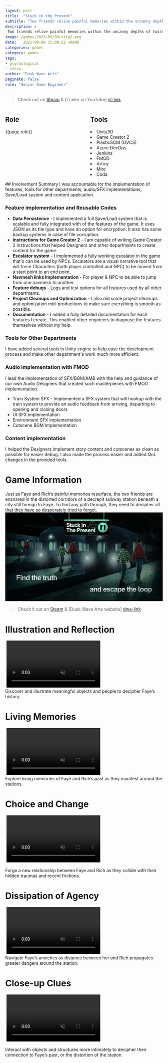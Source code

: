```yaml
---
layout: post
title:  "Stuck in the Present"
subtitle: "Two friends relive painful memories within the uncanny depths of twisting subway stations in a large, unfamiliar city."
description: >-
 Two friends relive painful memories within the uncanny depths of twisting subway stations in a large, unfamiliar city.
image: /games/2025/09/09/sitp2.png
date:   2025-09-09 15:08:22 +0800
categories: games
category: games
tags: 
- psychological
- story
author: "Dusk Wave Arts"
paginate: false
role: "Senior Game Engineer"
---
```

> Check out on [Steam][steam-link] &
> [Trailer on YouTube] [yt-link]
<div style="display: flex; justify-content: space-between;">

  <div style="flex: 1; padding-right: 20px;">
    <h2>Role</h2>
	<p>{{page.role}}</p>
  </div>

  <div style="flex: 1; padding-left: 20px;">
    <h2>Tools</h2>
    <p><li>Unity3D</li>
	<li>Game Creator 2</li>
	<li>PlasticSCM (UVCS)</li>
	<li>Azure DevOps</li>
	<li>Jenkins</li>
	<li>FMOD</li>
	<li>Articy</li>
	<li>Miro</li>
	<li>Coda</li></p>
  </div>

</div>
## Involvement Summary
I was accountable for the implementation of features, tools for other departments, audio/SFX implementations, Save/Load system and content application.

### Feature implementation and Reusable Codes
- **Data Persistence** - I implemented a full Save/Load system that is scalable and fully integrated with of the features of the game. It uses JSON as its file type and have an option for encryption. It also has some backup systems in case of file corruption.	
- **Instructions for Game Creator 2** - I am capable of writing Game Creator 2 Instructions that helped Designers and other departments to create content for the game.
- **Escalator system** - I implemented a fully working escalator in the game that's can be used by NPCs. Escalators are a visual narrative tool that will force Characters (both player controlled and NPC) to be moved from a start point to an end point. 
- **Navmesh links Implementation** - For player & NPC to be able to jump from one navmesh to another.
- **Feature debugs** - Logs and test options for all features used by all other departments.
- **Project Cleanups and Optimization** - I also did some project cleanups and optimization mid-productions to make sure everything is smooth as possible.
- **Documentation** - I added a fully detailed documentation for each features I create. This enabled other engineers to diagnose the features themselves without my help.
	
### Tools for Other Departments
I have added several tools in Unity engine to help ease the development process and make other department's work much more efficient.

### Audio implementation with FMOD
I lead the implementation of SFX/BGM/AMB with the help and guidance of our own Audio Designers that created such masterpieces with FMOD implementation.
- Train System SFX - Implemented a SFX system that will hookup with the train system to provide an audio feedback from arriving, departing to opening and closing doors
- UI SFX implementation
- Environment SFX implementation
- Cutscene BGM Implementation

### Content implementation
I helped the Designers implement story content and cutscenes as clean as possible for easier debug. I also made the process easier and added QoL changes in the provided tools.


# Game Information

Just as Faye and Rich’s painful memories resurface, the two friends are ensnared in the distorted corridors of a decrepit subway station beneath a city still foreign to Faye. To find any path through, they need to decipher all that they have so desperately tried to forget.
![Image](/games/2025/09/09/sitploop.jpg)

> Check it out on [Steam][steam-link] &
> [Dusk Wave Arts website] [dwa-link]

# Illustration and Reflection
&nbsp;<video loop="true" muted="true" autoplay="true">
	<source src="https://shared.fastly.steamstatic.com/store_item_assets/steam/apps/2980980/extras/fa590e2cadf2d4a0deb1f67336d1d6b5.webm?">
</video> <br/>
Discover and illustrate meaningful objects and people to decipher Faye’s history.

# Living Memories
&nbsp;<video loop="true" muted="true" autoplay="true">
	<source src="https://shared.fastly.steamstatic.com/store_item_assets/steam/apps/2980980/extras/e49597bc58b68d27b5fbf98f2341f9a3.webm">
</video> <br/>
Explore living memories of Faye and Rich’s past as they manifest around the stations.

# Choice and Change
&nbsp;<video loop="true" muted="true" autoplay="true">
	<source src="https://shared.fastly.steamstatic.com/store_item_assets/steam/apps/2980980/extras/347c0cf005c50e675550a9b81971667e.webm">
</video> <br/>

Forge a new relationship between Faye and Rich as they collide with their hidden traumas and recent frictions.

# Dissipation of Agency
&nbsp;<video loop="true" muted="true" autoplay="true">
	<source src="https://shared.fastly.steamstatic.com/store_item_assets/steam/apps/2980980/extras/c7ae2799c7facf810e87226f95c9df22.webm">
</video> <br/>
Navigate Faye’s anxieties as distance between her and Rich propagates greater dangers around the station.

# Close-up Clues
&nbsp;<video loop="true" muted="true" autoplay="true">
	<source src="https://shared.fastly.steamstatic.com/store_item_assets/steam/apps/2980980/extras/22b08e63eed61416f5b9d1e81a980d52.webm">
</video> <br/>

Interact with objects and structures more intimately to decipher their connection to Faye’s past, or the distortion of the station.

[steam-link]: https://store.steampowered.com/app/2980980/Stuck_in_the_Present/
[dwa-link]: https://duskwavearts.com/
[yt-link]: https://youtu.be/IMNZuznmC4M